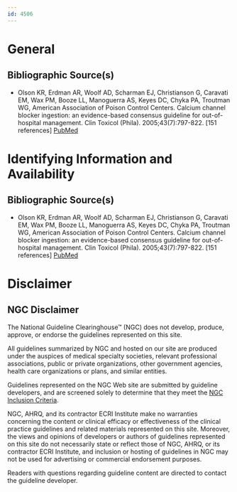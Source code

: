```yaml
---
id: 4506
---
```


# General

## Bibliographic Source(s)

- Olson KR, Erdman AR, Woolf AD, Scharman EJ, Christianson G, Caravati EM, Wax PM, Booze LL, Manoguerra AS, Keyes DC, Chyka PA, Troutman WG, American Association of Poison Control Centers. Calcium channel blocker ingestion: an evidence-based consensus guideline for out-of-hospital management. Clin Toxicol (Phila). 2005;43(7):797-822. [151 references] [ PubMed ](http://www.ncbi.nlm.nih.gov/entrez/query.fcgi?cmd=Retrieve&db=pubmed&dopt=Abstract&list_uids=16440509)

# Identifying Information and Availability

## Bibliographic Source(s)

- Olson KR, Erdman AR, Woolf AD, Scharman EJ, Christianson G, Caravati EM, Wax PM, Booze LL, Manoguerra AS, Keyes DC, Chyka PA, Troutman WG, American Association of Poison Control Centers. Calcium channel blocker ingestion: an evidence-based consensus guideline for out-of-hospital management. Clin Toxicol (Phila). 2005;43(7):797-822. [151 references] [ PubMed ](http://www.ncbi.nlm.nih.gov/entrez/query.fcgi?cmd=Retrieve&db=pubmed&dopt=Abstract&list_uids=16440509)

# Disclaimer

## NGC Disclaimer

The National Guideline Clearinghouse™ (NGC) does not develop, produce, approve, or endorse the guidelines represented on this site.

All guidelines summarized by NGC and hosted on our site are produced under the auspices of medical specialty societies, relevant professional associations, public or private organizations, other government agencies, health care organizations or plans, and similar entities.

Guidelines represented on the NGC Web site are submitted by guideline developers, and are screened solely to determine that they meet the [NGC Inclusion Criteria](/help-and-about/summaries/inclusion-criteria).

NGC, AHRQ, and its contractor ECRI Institute make no warranties concerning the content or clinical efficacy or effectiveness of the clinical practice guidelines and related materials represented on this site. Moreover, the views and opinions of developers or authors of guidelines represented on this site do not necessarily state or reflect those of NGC, AHRQ, or its contractor ECRI Institute, and inclusion or hosting of guidelines in NGC may not be used for advertising or commercial endorsement purposes.

Readers with questions regarding guideline content are directed to contact the guideline developer.

